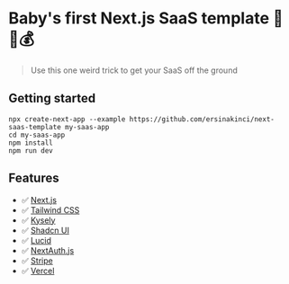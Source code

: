 # Baby's first Next.js SaaS template 👶🍼💰

> Use this one weird trick to get your SaaS off the ground

## Getting started

```
npx create-next-app --example https://github.com/ersinakinci/next-saas-template my-saas-app
cd my-saas-app
npm install
npm run dev
```

## Features

- ✅ [Next.js](https://nextjs.org)
- ✅ [Tailwind CSS](https://tailwindcss.com)
- ✅ [Kysely](https://kysely.dev)
- ✅ [Shadcn UI](https://ui.shadcn.com)
- ✅ [Lucid](https://lucid.dev)
- ✅ [NextAuth.js](https://next-auth.js.org)
- ✅ [Stripe](https://stripe.com)
- ✅ [Vercel](https://vercel.com)
